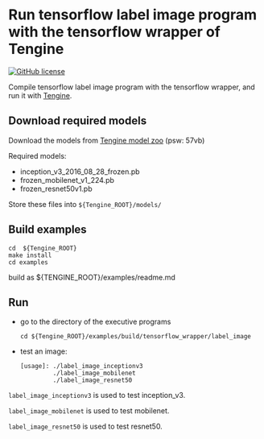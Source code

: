 # Run tensorflow label image program with the tensorflow wrapper of Tengine

[![GitHub license](http://OAID.github.io/pics/apache_2.0.svg)](./LICENSE)

Compile tensorflow label image program with the tensorflow wrapper, and run it with [Tengine](https://github.com/OAID/Tengine).

## Download required models
Download the models from [Tengine model zoo](https://pan.baidu.com/s/1LXZ8vOdyOo50IXS0CUPp8g) (psw: 57vb)

Required models:

- inception_v3_2016_08_28_frozen.pb
- frozen_mobilenet_v1_224.pb
- frozen_resnet50v1.pb

Store these files into `${Tengine_ROOT}/models/`

## Build examples
```
cd  ${Tengine_ROOT}
make install
cd examples
```
build as ${TENGINE_ROOT}/examples/readme.md

## Run
- go to the directory of the executive programs

    ```
    cd ${Tengine_ROOT}/examples/build/tensorflow_wrapper/label_image
    ```
- test an image:

    ```
    [usage]: ./label_image_inceptionv3
             ./label_image_mobilenet
             ./label_image_resnet50
    ```

`label_image_inceptionv3` is used to test inception_v3.

`label_image_mobilenet` is used to test mobilenet.

`label_image_resnet50` is used to test resnet50.



